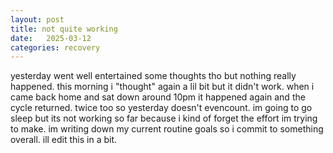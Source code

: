 ```yaml
---
layout: post
title: not quite working
date:   2025-03-12
categories: recovery
---
```

yesterday went well entertained some thoughts tho but nothing really happened. this morning i "thought" again a lil bit but it didn't work. when i came back home and sat down around 10pm it happened again and the cycle returned. twice too so yesterday doesn't evencount. im going to go sleep but its not working so far because i kind of forget the effort im trying to make. im writing down my current routine goals so i commit to something overall. ill edit this in a bit.
